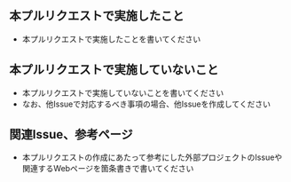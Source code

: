
## 本プルリクエストで実施したこと
- 本プルリクエストで実施したことを書いてください

## 本プルリクエストで実施していないこと
- 本プルリクエストで実施していないことを書いてください
- なお、他Issueで対応するべき事項の場合、他Issueを作成してください

## 関連Issue、参考ページ
- 本プルリクエストの作成にあたって参考にした外部プロジェクトのIssueや関連するWebページを箇条書きで書いてください
